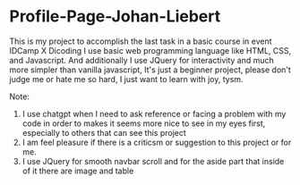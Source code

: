 # Profile-Page-Johan-Liebert

This is my project to accomplish the last task in a basic course in event IDCamp X Dicoding
  I use basic web programming language like HTML, CSS, and Javascript. And additionally I use JQuery for interactivity and much more simpler than vanilla javascript, It's just a beginner project,
  please don't judge me or hate me so hard, I just want to learn with joy, tysm.

  Note:
  1. I use chatgpt when I need to ask reference or facing a problem with my code in order to makes it seems more nice to see in my eyes first, especially to others that can see this project
  2. I am feel pleasure if there is a criticsm or suggestion to this project or for me. 
  3. I use JQuery for smooth navbar scroll and for the aside part that inside of it there are image and table
